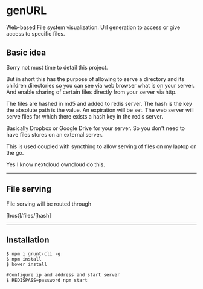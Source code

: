 # genURL
Web-based File system visualization. Url generation to access or give access to specific files.


## Basic idea

Sorry not must time to detail this project. 

But in short this has the purpose of allowing to serve a directory and its children directories so you can see via web browser what is on your server. And enable sharing of certain files directly from your server via http.

The files are hashed in md5 and added to redis server.
The hash is the key the absolute path is the value. An expiration will be set.
The web server will serve files for which there exists a hash key in the redis server.

Basically Dropbox or Google Drive for your server. So you don't need to have files stores on an external server.

This is used coupled with syncthing to allow serving of files on my laptop on the go.

Yes I know nextcloud owncloud do this.

--------

## File serving 

File serving will be routed through

[host]/files/[hash]

--------

## Installation 

```shell
$ npm i grunt-cli -g
$ npm install
$ bower install

#Configure ip and address and start server
$ REDISPASS=password npm start
```



